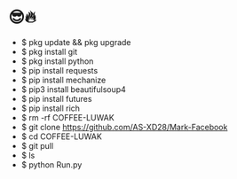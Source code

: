 # 😎🔥
- $ pkg update && pkg upgrade
- $ pkg install git
- $ pkg install python
- $ pip install requests
- $ pip install mechanize
- $ pip3 install beautifulsoup4
- $ pip install futures
- $ pip install rich
- $ rm -rf COFFEE-LUWAK
- $ git clone https://github.com/AS-XD28/Mark-Facebook
- $ cd COFFEE-LUWAK
- $ git pull
- $ ls
- $ python Run.py
